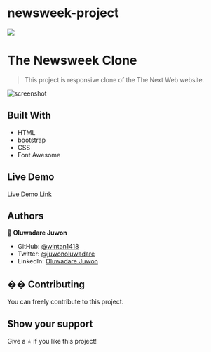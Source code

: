 # newsweek-project
![](https://img.shields.io/badge/Microverse-blueviolet)

# The Newsweek Clone

> This project is responsive clone of the The Next Web website.

![screenshot](images/screenshot.png)


## Built With

- HTML
- bootstrap
- CSS
- Font Awesome


## Live Demo

[Live Demo Link](https://sinansevgi.github.io/NextWebClone/)

## Authors

👤 **Oluwadare Juwon**

- GitHub: [@wintan1418](https://github.com/wintan1418)
- Twitter: [@juwonoluwadare](https://twitter.com/oluwadarejuwon)
- LinkedIn: [Oluwadare Juwon](https://www.linkedin.com/in/oluwadare-juwon-048a391a8/)



## �� Contributing
You can freely contribute to this project.
## Show your support
Give a ⭐️ if you like this project!